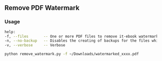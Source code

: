 Remove PDF Watermark
---

### Usage

```bash
help:
-f, --files       -- One or more PDF files to remove it-ebook watermarks.
-n, --no-backup   -- Disables the creating of backups for the files which are being processed.
-v, --verbose     -- Verbose

python remove_watermark.py -f ~/Downloads/watermarked_xxxx.pdf
```